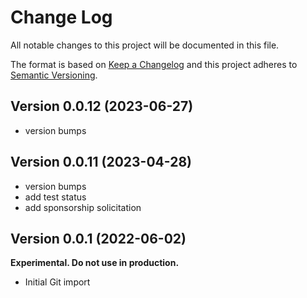 # Change Log

All notable changes to this project will be documented in this file.

The format is based on [Keep a Changelog](http://keepachangelog.com/)
and this project adheres to [Semantic Versioning](http://semver.org/).

## Version 0.0.12 (2023-06-27)

- version bumps

## Version 0.0.11 (2023-04-28)

- version bumps
- add test status
- add sponsorship solicitation

## Version 0.0.1 (2022-06-02)

**Experimental. Do not use in production.**

* Initial Git import
